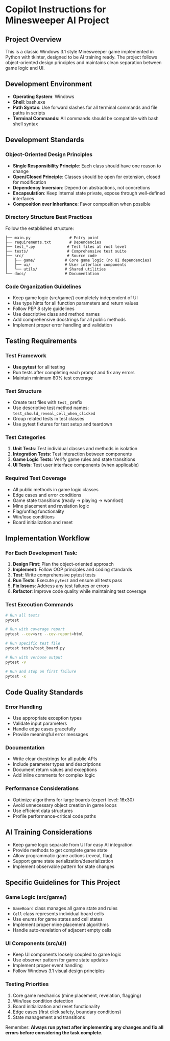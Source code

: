 # Copilot Instructions for Minesweeper AI Project

## Project Overview
This is a classic Windows 3.1 style Minesweeper game implemented in Python with tkinter, designed to be AI training ready. The project follows object-oriented design principles and maintains clean separation between game logic and UI.

## Development Environment
- **Operating System**: Windows
- **Shell**: bash.exe
- **Path Syntax**: Use forward slashes for all terminal commands and file paths in scripts
- **Terminal Commands**: All commands should be compatible with bash shell syntax

## Development Standards

### Object-Oriented Design Principles
- **Single Responsibility Principle**: Each class should have one reason to change
- **Open/Closed Principle**: Classes should be open for extension, closed for modification
- **Dependency Inversion**: Depend on abstractions, not concretions
- **Encapsulation**: Keep internal state private, expose through well-defined interfaces
- **Composition over Inheritance**: Favor composition when possible

### Directory Structure Best Practices
Follow the established structure:
```
├── main.py                 # Entry point
├── requirements.txt        # Dependencies
├── test_*.py              # Test files at root level
├── tests/                 # Comprehensive test suite
├── src/                   # Source code
│   ├── game/             # Core game logic (no UI dependencies)
│   ├── ui/               # User interface components
│   └── utils/            # Shared utilities
└── docs/                 # Documentation
```

### Code Organization Guidelines
- Keep game logic (src/game/) completely independent of UI
- Use type hints for all function parameters and return values
- Follow PEP 8 style guidelines
- Use descriptive class and method names
- Add comprehensive docstrings for all public methods
- Implement proper error handling and validation

## Testing Requirements

### Test Framework
- **Use pytest** for all testing
- Run tests after completing each prompt and fix any errors
- Maintain minimum 80% test coverage

### Test Structure
- Create test files with `test_` prefix
- Use descriptive test method names: `test_should_reveal_cell_when_clicked`
- Group related tests in test classes
- Use pytest fixtures for test setup and teardown

### Test Categories
1. **Unit Tests**: Test individual classes and methods in isolation
2. **Integration Tests**: Test interaction between components
3. **Game Logic Tests**: Verify game rules and state transitions
4. **UI Tests**: Test user interface components (when applicable)

### Required Test Coverage
- All public methods in game logic classes
- Edge cases and error conditions
- Game state transitions (ready → playing → won/lost)
- Mine placement and revelation logic
- Flag/unflag functionality
- Win/lose conditions
- Board initialization and reset

## Implementation Workflow

### For Each Development Task:
1. **Design First**: Plan the object-oriented approach
2. **Implement**: Follow OOP principles and coding standards
3. **Test**: Write comprehensive pytest tests
4. **Run Tests**: Execute `pytest` and ensure all tests pass
5. **Fix Issues**: Address any test failures or errors
6. **Refactor**: Improve code quality while maintaining test coverage

### Test Execution Commands
```bash
# Run all tests
pytest

# Run with coverage report
pytest --cov=src --cov-report=html

# Run specific test file
pytest tests/test_board.py

# Run with verbose output
pytest -v

# Run and stop on first failure
pytest -x
```

## Code Quality Standards

### Error Handling
- Use appropriate exception types
- Validate input parameters
- Handle edge cases gracefully
- Provide meaningful error messages

### Documentation
- Write clear docstrings for all public APIs
- Include parameter types and descriptions
- Document return values and exceptions
- Add inline comments for complex logic

### Performance Considerations
- Optimize algorithms for large boards (expert level: 16x30)
- Avoid unnecessary object creation in game loops
- Use efficient data structures
- Profile performance-critical code paths

## AI Training Considerations
- Keep game logic separate from UI for easy AI integration
- Provide methods to get complete game state
- Allow programmatic game actions (reveal, flag)
- Support game state serialization/deserialization
- Implement observable pattern for state changes

## Specific Guidelines for This Project

### Game Logic (src/game/)
- `GameBoard` class manages all game state and rules
- `Cell` class represents individual board cells
- Use enums for game states and cell states
- Implement proper mine placement algorithms
- Handle auto-revelation of adjacent empty cells

### UI Components (src/ui/)
- Keep UI components loosely coupled to game logic
- Use observer pattern for game state updates
- Implement proper event handling
- Follow Windows 3.1 visual design principles

### Testing Priorities
1. Core game mechanics (mine placement, revelation, flagging)
2. Win/lose condition detection
3. Board initialization and reset functionality
4. Edge cases (first click safety, boundary conditions)
5. State management and transitions

Remember: **Always run pytest after implementing any changes and fix all errors before considering the task complete.**
